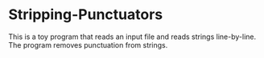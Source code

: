 # Stripping-Punctuators
This is a toy program that reads an input file and reads strings line-by-line. The program removes punctuation from strings. 
